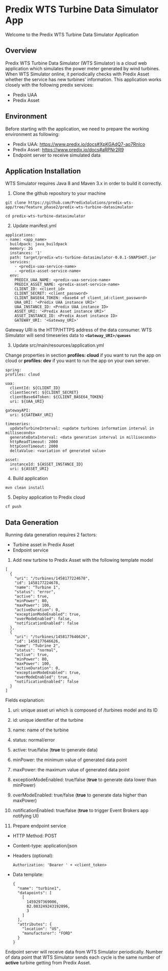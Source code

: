 Predix WTS Turbine Data Simulator App
==============

Welcome to the Predix WTS Turbine Data Simulator Application

## Overview
Predix WTS Turbine Data Simulator (WTS Simulator) is a cloud web application which simulates the power meter generated by wind turbines. When WTS Simulator online, it periodically checks with Predix Asset whether the service has new turbines' information.  This application works closely with the following predix services:
- Predix UAA
- Predix Asset

## Environment
Before starting with the application, we need to prepare the working environment as following:
- Predix UAA: https://www.predix.io/docs#XpKGAdQ7-ao7RnIco
- Predix Asset: https://www.predix.io/docs#aRPNr2R9
- Endpoint server to receive simulated data

## Application Installation
WTS Simulator requires Java 8 and Maven 3.x in order to build it correctly.

1. Clone the github repository to your machine
  ```
  git clone https://github.com/PredixSolutions/predix-wts-app/tree/feature_phase2/predix-wts-turbine-datasimulator
  
  cd predix-wts-turbine-datasimulator
  ```
2. Update manifest.yml


  ```
  applications:
  - name: <app_name>
    buildpack: java_buildpack
    memory: 2G
    instances: '1'
    path: target/predix-wts-turbine-datasimulator-0.0.1-SNAPSHOT.jar
    services:
      - <predix-uaa-service-name>
      - <predix-asset-service-name>
    env:
      PREDIX_UAA_NAME: <predix-uaa-service-name>
      PREDIX_ASSET_NAME: <predix-asset-service-name>
      CLIENT_ID: <client_id>
      CLIENT_SECRET: <client_password>
      CLIENT_BASE64_TOKEN: <base64 of client_id:client_password>
      UAA_URI: '<Predix UAA instance URI>'
      UAA_INSTANCE_ID: <Predix UAA instance ID>
      ASSET_URI: '<Predix Asset instance URI>'
      ASSET_INSTANCE_ID: <Predix Asset instance ID>
      GATEWAY_URI: '<Gateway_URI>'
  ```
  
  Gateway URI is the HTTP/HTTPS address of the data consumer. WTS Simulator will send timeseries data to **`<Gateway_URI>/queues`**
  
3. Update src/main/resources/application.yml
  
  Change properties in section __profiles: cloud__ if you want to run the app on cloud or __profiles: dev__ if you want to     run the app on your own server.

  ```
  spring:
  profiles: cloud
  
  uaa:
    clientId: ${CLIENT_ID}
    clientSecret: ${CLIENT_SECRET}
    clientBase64Token: ${CLIENT_BASE64_TOKEN}
    uri: ${UAA_URI}
    
  gatewayAPI:
    uri: ${GATEWAY_URI}
    
  timeseries:
    updateTurbineInterval: <update turbines information interval in milliseconds>
    generateDataInterval: <data generation interval in milliseconds>
    httpReadTimeout: 2000
    httpConnTimeout: 2000
    deltaValue: <variation of generated value>
  
  asset:
    instanceId: ${ASSET_INSTANCE_ID}
    uri: ${ASSET_URI}
  ```
  
4. Build application

  ```mvn clean install```
  
5. Deploy application to Predix cloud

  ```cf push```

## Data Generation

Running data generation requires 2 factors:
- Turbine asset in Predix Asset 
- Endpoint service

1. Add new turbine to Predix Asset with the following template model

  ```
  [
    {
      "uri": "/turbines/1458177224678",
      "id": 1458177224678,
      "name": "Turbine 1",
      "status": "error",
      "active": true,
      "minPower": 80,
      "maxPower": 100,
      "activeDuration": 0,
      "exceptionModeEnabled": true,
      "overModeEnabled": false,
      "notificationEnabled": false
    },
    {
      "uri": "/turbines/1458177646626",
      "id": 1458177646626,
      "name": "Tubrine 2",
      "status": "normal",
      "active": true,
      "minPower": 80,
      "maxPower": 100,
      "activeDuration": 0,
      "exceptionModeEnabled": true,
      "overModeEnabled": true,
      "notificationEnabled": false
    }
  ]
  ```
  
  Fields explanation:
  1. uri: unique asset uri which is composed of /turbines model and its ID
  2. id: unique identifier of the turbine
  3. name: name of the turbine
  4. status: normal/error
  5. active: true/false (**true** to generate data)
  6. minPower: the minimum value of generated data point
  7. maxPower: the maximum value of generated data point
  8. exceptionModeEnabled: true/false (**true** to generate data lower than minPower)
  9. overModeEnabled: true/false (**true** to generate data higher than maxPower)
  10. notificationEnabled: true/false (**true** to trigger Event Brokers app notifying UI)
  
2. Prepare endpoint service

- HTTP Method: POST
- Content-type: application/json
- Headers (optional):

  ```
  Authorization: 'Bearer ' + <client_token>
  ```
  
- Data template:

  ```
  {
    "name": "turbine1",
    "datapoints": [
      [
        1459297369006,
        82.083249243192896,
        3
      ]
    ],
    "attributes": {
      "location": "US",
      "manufacturer": "FORD"
    }
  }
  ```

Endpoint server will receive data from WTS Simulator periodically. Number of data point that WTS Simulator sends each cycle is the same number of **active** turbine getting from Predix Asset.


